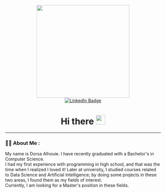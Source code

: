 <div id="header" align="center">
  <img src="https://media.giphy.com/media/hpXdHPfFI5wTABdDx9/giphy.gif" width="300"/>
</div>

<div id="badges" align="center">
  <a href="https://www.linkedin.com/in/dorsaalhouei/">
    <img src="https://img.shields.io/badge/LinkedIn-blue?style=for-the-badge&logo=linkedin&logoColor=white" alt="LinkedIn Badge"/>
  </a>
</div>

<h1 align="center">
  Hi there
  <img src="https://media.giphy.com/media/hvRJCLFzcasrR4ia7z/giphy.gif" width="30px"/>
</h1>

---

### :woman_technologist: About Me :

My name is Dorsa Alhouie. I have recently graduated with a Bachelor's in Computer Science. <br>
I had my first experience with programming in high school, and that was the time when I realized I loved it! Later at university, I studied courses related to Data Science and Artificial Intelligence; by doing some projects in these two areas, I found them as my fields of interest.<br>
Currently, I am looking for a Master's position in these fields.





